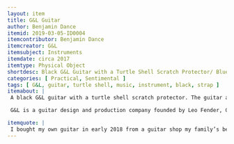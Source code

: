 ```yaml
---
layout: item
title: G&L Guitar
author: Benjamin Dance
itemid: 2019-03-05-ID0004
itemcontributor: Benjamin Dance
itemcreator: G&L
itemsubject: Instruments
itemdate: circa 2017
itemtype: Physical Object
shortdesc: Black G&L Guitar with a Turtle Shell Scratch Protector/ Blue Indigo Strap
categories: [ Practical, Sentimental ]
tags: [ G&L, guitar, turtle shell, music, instrument, black, strap ]
itemabout: |
 A black G&L guitar with a turtle shell scratch protector. The guitar also has a blue and indigo strap. 

 G&L is a guitar design and production company founded by Leo Fender, George Fullerton, and Dale Hyatt in 1979. G&L instruments were an attempt by Leo Fender and his associates to create a more perfected version of the Fender guitar. The small scale of its production allows for more customization of their instruments.  

itemquote: |
 I bought my own guitar in early 2018 from a guitar shop my family’s been going to for three generations. This is my first real guitar that’s not a hand-me-down from a previous family member. I practice almost everyday and make music regularly. 
---
```

